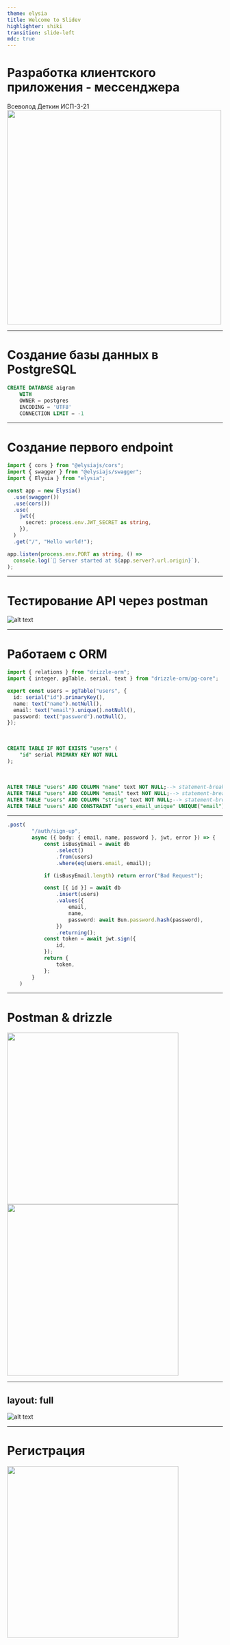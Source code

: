 ```yaml
---
theme: elysia
title: Welcome to Slidev
highlighter: shiki
transition: slide-left
mdc: true
---
```


<div class="h-full flex flex-col justify-between">

<h1 class="w-2xl text-left">Разработка клиентского приложения - мессенджера</h1>

<div class="flex items-center justify-between">

<div class="flex flex-col gap-0 pt-25 text-xl">
    <span class="font-bold">Всеволод Деткин</span>
    <span>ИСП-3-21</span>
</div>

<img class="-mr-25" width="500px" src="/fox.webp" />

</div>

</div>

---

# Создание базы данных в PostgreSQL

```sql
CREATE DATABASE aigram
    WITH
    OWNER = postgres
    ENCODING = 'UTF8'
    CONNECTION LIMIT = -1
```

---

# Создание первого endpoint

```ts
import { cors } from "@elysiajs/cors";
import { swagger } from "@elysiajs/swagger";
import { Elysia } from "elysia";

const app = new Elysia()
  .use(swagger())
  .use(cors())
  .use(
    jwt({
      secret: process.env.JWT_SECRET as string,
    }),
  )
  .get("/", "Hello world!");

app.listen(process.env.PORT as string, () =>
  console.log(`🦊 Server started at ${app.server?.url.origin}`),
);
```

---

# Тестирование API через postman

![alt text](postman-1.png)

---

# Работаем с ORM

```ts
import { relations } from "drizzle-orm";
import { integer, pgTable, serial, text } from "drizzle-orm/pg-core";

export const users = pgTable("users", {
  id: serial("id").primaryKey(),
  name: text("name").notNull(),
  email: text("email").unique().notNull(),
  password: text("password").notNull(),
});
```

<br/>

```sql
CREATE TABLE IF NOT EXISTS "users" (
	"id" serial PRIMARY KEY NOT NULL
);

```

<br/>

```sql
ALTER TABLE "users" ADD COLUMN "name" text NOT NULL;--> statement-breakpoint
ALTER TABLE "users" ADD COLUMN "email" text NOT NULL;--> statement-breakpoint
ALTER TABLE "users" ADD COLUMN "string" text NOT NULL;--> statement-breakpoint
ALTER TABLE "users" ADD CONSTRAINT "users_email_unique" UNIQUE("email");
```

---

```ts
.post(
		"/auth/sign-up",
		async ({ body: { email, name, password }, jwt, error }) => {
			const isBusyEmail = await db
				.select()
				.from(users)
				.where(eq(users.email, email));

			if (isBusyEmail.length) return error("Bad Request");

			const [{ id }] = await db
				.insert(users)
				.values({
					email,
					name,
					password: await Bun.password.hash(password),
				})
				.returning();
			const token = await jwt.sign({
				id,
			});
			return {
				token,
			};
		}
	)
```

---

# Postman & drizzle

<img src="/postman-2.png" width="400px"/>

<br/>

<img src="/drizzle.png" width="400px"/>

---
layout: full
---

![alt text](/e2e-type-safety.png)

---

# Регистрация

<img src="/sign-up.png" width="400px"/>
